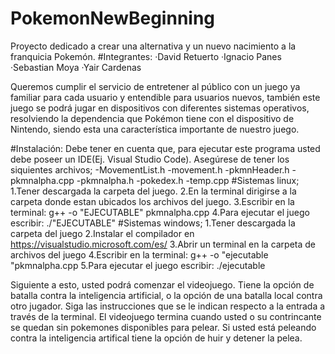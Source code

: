 # PokemonNewBeginning
Proyecto dedicado a crear una alternativa y un nuevo nacimiento a la franquicia Pokemón.
#Integrantes:
·David Retuerto
·Ignacio Panes
·Sebastian Moya
·Yair Cardenas

Queremos cumplir el servicio de entretener al público con un juego ya familiar para cada usuario y entendible para usuarios nuevos, también este juego se podrá jugar en dispositivos con diferentes sistemas operativos, resolviendo la dependencia que Pokémon tiene con el dispositivo de Nintendo, siendo esta una característica importante de nuestro juego.

#Instalación:
Debe tener en cuenta que, para ejecutar este programa usted debe poseer un IDE(Ej. Visual Studio Code).
Asegúrese de tener los siquientes archivos;
-MovementList.h
-movement.h
-pkmnHeader.h
-pkmnalpha.cpp
-pkmnalpha.h
-pokedex.h
-temp.cpp
#Sistemas linux;
1.Tener descargada la carpeta del juego.
2.En la terminal dirigirse a la carpeta donde estan ubicados los archivos del juego.
3.Escribir en la terminal: g++ -o "EJECUTABLE" pkmnalpha.cpp
4.Para ejecutar el juego escribir: ./"EJECUTABLE"
#Sistemas windows;
1.Tener descargada la carpeta del juego
2.Instalar el compilador en https://visualstudio.microsoft.com/es/
3.Abrir un terminal en la carpeta de archivos del juego
4.Escribir en la terminal: g++ -o "ejecutable "pkmnalpha.cpp
5.Para ejecutar el juego escribir:  ./ejecutable

Siguiente a esto, usted podrá comenzar el videojuego. Tiene la opción de batalla contra la inteligencia artificial, o la opción de una batalla local contra
otro jugador. Siga las instrucciones que se le indican respecto a la entrada a través de la terminal. El videojuego termina cuando usted o su contrincante se quedan sin pokemones disponibles para pelear. Si usted está peleando contra la inteligencia artifical tiene la opción de huir y detener la pelea.
